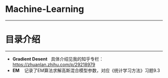 # Machine-Learning
---
# 目录介绍
---
- **Gradient Desent**  
  具体介绍见我的知乎专栏：https://zhuanlan.zhihu.com/p/29218979
- **EM**  
  记录了EM算法求解高斯混合模型参数，对应《统计学习方法》习题9.3
